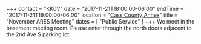 +++
contact = "KK0V"
date = "2017-11-21T18:00:00-06:00"
endTime = "2017-11-21T19:00:00-06:00"
location = "[Cass County Annex](/places/cass-county-annex/)"
title = "November ARES Meeting"
dates = [ "Public Service" ]
+++
We meet in the basement meeting room. Please enter through the north
doors adjacent to the 2nd Ave S parking lot.
